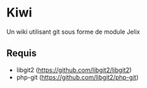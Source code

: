 # Kiwi

Un wiki utilisant git sous forme de module Jelix

## Requis

* libgit2 (https://github.com/libgit2/libgit2)
* php-git (https://github.com/libgit2/php-git)
